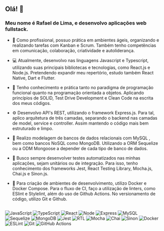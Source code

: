 ## Olá! 👋

### Meu nome é Rafael de Lima, e desenvolvo aplicações web fullstack.

- 🧠 Como profissional, possuo prática em ambientes ágeis, organizando e realizando tarefas com Kanban e Scrum. Também tenho competências em comunicação, colaboração, criatividade e autoliderança.

- 💻 Atualmente, desenvolvo nas linguagens Javascript e Typescript, utilizando suas principais bibliotecas e tecnologias, como React.js e Node.js. Pretendendo expandir meu repertório, estudo também React Native, Dart e Flutter.

- 📝 Tenho conhecimento e prática tanto no paradigma de programação funcional quanto na programação orientada a objetos. Aplicando princípios de SOLID, Test Drive Development e Clean Code na escrita dos meus códigos.

- ⚙️ Desenvolvo API's REST, utilizando o framework Express.js. Para tal, aplico arquitetura de três camadas, separando o backend nas camadas de model, service e controller. Assim mantendo o código mais bem estruturado e limpo.

- 🎲 Realizo modelagem de bancos de dados relacionais com MySQL , bem como bancos NoSQL como MongoDB. Utilizando a ORM Sequelize ou a ODM Mongoose a depender de cada tipo de banco de dados.

- 🧪 Busco sempre desenvolver testes automatizados nas minhas aplicações, sejam unitários ou de integração. Para isso, tenho conhecimento dos frameworks Jest, React Testing Library, Mocha.js, Chai.js e Sinon.js.

- 🧰 Para criação de ambientes de desenvolvimento, utilizo Docker e Docker Compose. Para o fluxo de CI, faço a utilização de linters, como ESlint e Stylelint, além do uso de Github Actions. No versionamento de código, utilizo Git e Github.

##
![JavaScript](https://img.shields.io/badge/JavaScript-F7DF1E?style=for-the-badge&logo=javascript&logoColor=black)
![TypeScript](https://img.shields.io/badge/typescript-%23007ACC.svg?style=for-the-badge&logo=typescript&logoColor=white)
![React](https://img.shields.io/badge/React-20232A?style=for-the-badge&logo=react&logoColor=61DAFB)
![Node](https://img.shields.io/badge/node.js-6DA55F?style=for-the-badge&logo=node.js&logoColor=white)
![Express](https://img.shields.io/badge/Express.js-404D59?style=for-the-badge)
![MySQL](https://img.shields.io/badge/mysql-%2300f.svg?style=for-the-badge&logo=mysql&logoColor=white)
![Sequelize](https://img.shields.io/badge/sequelize-323330?style=for-the-badge&logo=sequelize&logoColor=blue)
![MongoDB](https://img.shields.io/badge/MongoDB-%234ea94b.svg?style=for-the-badge&logo=mongodb&logoColor=white)
![Jest](https://img.shields.io/badge/Jest-323330?style=for-the-badge&logo=Jest&logoColor=white)
![RTL](https://img.shields.io/badge/testing%20library-323330?style=for-the-badge&logo=testing-library&logoColor=red)
![Mocha](https://img.shields.io/badge/mocha.js-323330?style=for-the-badge&logo=mocha&logoColor=Brown)
![Chai](https://img.shields.io/badge/chai.js-323330?style=for-the-badge&logo=chai&logoColor=red)
![Sinon](https://img.shields.io/badge/sinon.js-323330?style=for-the-badge&logo=sinon)
![Docker](https://img.shields.io/badge/docker-%230db7ed.svg?style=for-the-badge&logo=docker&logoColor=white)
![ESLint](https://img.shields.io/badge/ESLint-4B3263?style=for-the-badge&logo=eslint&logoColor=white)
![Git](https://img.shields.io/badge/git-%23F05033.svg?style=for-the-badge&logo=git&logoColor=white)
![GitHub Actions](https://img.shields.io/badge/github%20actions-%232671E5.svg?style=for-the-badge&logo=githubactions&logoColor=white)

